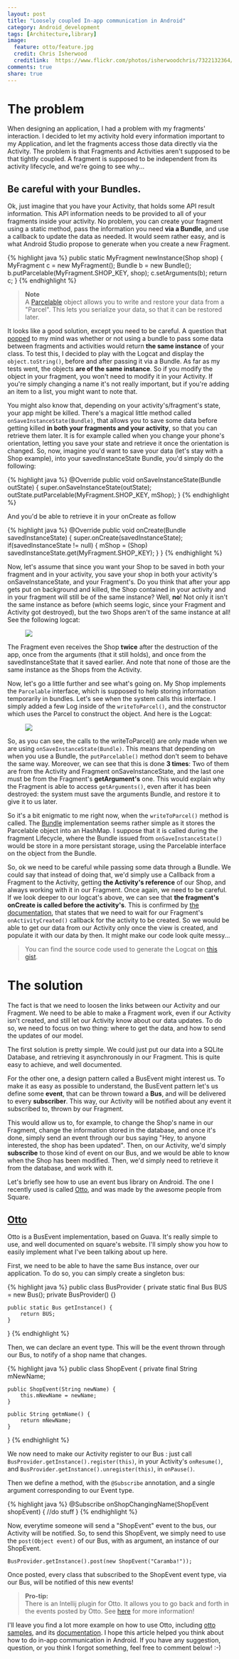 ```yaml
---
layout: post
title: "Loosely coupled In-app communication in Android"
category: Android_development
tags: [Architecture,library]
image:
  feature: otto/feature.jpg
  credit: Chris Isherwood
  creditlink:  https://www.flickr.com/photos/isherwoodchris/7322132364/
comments: true
share: true
--- 
```

 
# The problem
When designing an application, I had a problem with my fragments' interaction. I decided to let my activity hold every information important to my Application, and let the fragments access those data directly via the Activity.
The problem is that Fragments and Activities aren't supposed to be that tightly coupled. A fragment is supposed to be independent from its activity lifecycle, and we're going to see why...

## Be careful with your Bundles.
Ok, just imagine that you have your Activity, that holds some API result information. This API information needs to be provided to all of your fragments inside your activity. No problem, you can create your fragment using a static method, pass the information you need **via a Bundle**, and use a callback to update the data as needed. It would seem rather easy, and is what Android Studio propose to generate when you create a new Fragment.

{% highlight java %}
public static MyFragment newInstance(Shop shop) {
	MyFragment c = new MyFragment();
	Bundle b = new Bundle();
	b.putParcelable(MyFragment.SHOP_KEY, shop);
	c.setArguments(b);
	return c;
}
{% endhighlight %}

> **Note**<br/>
> A [Parcelable][9] object allows you to write and restore your data from a "Parcel". This lets you serialize your data, so that it can be restored later.
> 

It looks like a good solution, except you need to be careful.
A question that [popped][1] to my mind was whether or not using a bundle to pass some data between fragments and activities would return **the same instance** of your class. To test this, I decided to play with the Logcat and display the `object.toString()`, before and after passing it via a Bundle. As far as my tests went, the objects **are of the same instance**. So if you modify the object in your fragment, you won't need to modify it in your Activity. If you're simply changing a name it's not really important, but if you're adding an item to a list, you might want to note that.

You might also know that, depending on your activity's/fragment's state, your app might be killed. There's a magical little method called `onSaveInstanceState(Bundle)`, that allows you to save some data before getting killed **in both your fragments and your activity**, so that you can retrieve them later. It is for example called when you change your phone's orientation, letting you save your state and retrieve it once the orientation is changed. So, now, imagine you'd want to save your data (let's stay with a Shop example), into your savedInstanceState Bundle, you'd simply do the following:

{% highlight java %}
@Override
public void onSaveInstanceState(Bundle outState) {
	super.onSaveInstanceState(outState);
	outState.putParcelable(MyFragment.SHOP_KEY, mShop);
}
{% endhighlight %}

And you'd be able to retrieve it in your onCreate as follow

{% highlight java %}
@Override
public void onCreate(Bundle savedInstanceState) {
	super.onCreate(savedInstanceState);
	if(savedInstanceState != null) {
		mShop = (Shop) savedInstanceState.get(MyFragment.SHOP_KEY);
	}
}
{% endhighlight %}

Now, let's assume that since you want your Shop to be saved in both your fragment and in your activity, you save your shop in both your activity's onSaveInstanceState, and your Fragment's. Do you think that after your app gets put on background and killed, the Shop contained in your activity and in your fragment will still be of the same instance? Well, **no**! Not only it isn't the same instance as before (which seems logic, since your Fragment and Activity got destroyed), but the two Shops aren't of the same instance at all! See the following logcat:

<figure>
	<a href="/images/otto/logcat_1.png"><img src="/images/otto/logcat_1.png"/></a>
</figure>

The Fragment even receives the Shop **twice** after the destruction of the app, once from the arguments (that it still holds), and once from the savedInstanceState that it saved earlier. And note that none of those are the same instance as the Shops from the Activity.

Now, let's go a little further and see what's going on. My Shop implements the `Parcelable` interface, which is supposed to help storing information temporarily in bundles. Let's see when the system calls this interface. I simply added a few Log inside of the `writeToParcel()`, and the constructor which uses the Parcel to construct the object. And here is the Logcat:

<figure>
	<a href="/images/otto/logcat_2.png"><img src="/images/otto/logcat_2.png"/></a>
</figure>

So, as you can see, the calls to the writeToParcel() are only made when we are using `onSaveInstanceState(Bundle)`. This means that depending on when you use a Bundle, the `putParcelable()` method don't seem to behave the same way. Moreover, we can see that this is done **3 times**: Two of them are from the Activity and Fragment onSaveInstanceState, and the last one must be from the Fragment's **getArgument's** one. This would explain why the Fragment is able to access `getArguments()`, even after it has been destroyed: the system must save the arguments Bundle, and restore it to give it to us later.

So it's a bit enigmatic to me right now, when the `writeToParcel()` method is called. The [Bundle][2] implementation seems rather simple as it stores the Parcelable object into an HashMap. I suppose that it is called during the fragment Lifecycle, where the Bundle issued from `onSaveInstanceState()` would be store in a more persistant storage, using the Parcelable interface on the object from the Bundle.

So, ok we need to be careful while passing some data through a Bundle. We could say that instead of doing that, we'd simply use a Callback from a Fragment to the Activity, getting **the Activity's reference** of our Shop, and always working with it in our Fragment. Once again, we need to be careful. If we look deeper to our logcat's above, we can see that **the fragment's onCreate is called before the activity's**. This is confirmed by [the documentation][3], that states that we need to wait for our Fragment's `onActivityCreated()` callback for the activity to be created. So we would be able to get our data from our Activity only once the view is created, and populate it with our data by then. It might make our code look quite messy...

> You can find the source code used to generate the Logcat on [this gist][4].

# The solution
The fact is that we need to loosen the links between our Activity and our Fragment. We need to be able to make a Fragment work, even if our Activity isn't created, and still let our Activity know about our data updates. To do so, we need to focus on two thing:  where to get the data, and how to send the updates of our model.

The first solution is pretty simple. We could just put our data into a SQLite Database, and retrieving it asynchronously in our Fragment. This is quite easy to achieve, and well documented.

For the other one, a design pattern called a BusEvent might interest us. To make it as easy as possible to understand, the BusEvent pattern let's us define some **event**, that can be thrown toward a **Bus**, and will be delivered to every **subscriber**. This way, our Activity will be notified about any event it subscribed to, thrown by our Fragment.

This would allow us to, for example, to change the Shop's name in our Fragment, change the information stored in the database, and once it's done, simply send an event through our bus saying "Hey, to anyone interested, the shop has been updated". Then, on our Activity, we'd simply **subscribe** to those kind of event on our Bus, and we would be able to know when the Shop has been modified. Then, we'd simply need to retrieve it from the database, and work with it.

Let's briefly see how to use an event bus library on Android. The one I recently used is called [Otto][5], and was made by the awesome people from Square.

## [Otto][6]
Otto is a BusEvent implementation, based on Guava. It's really simple to use, and well documented on square's website. I'll simply show you how to easily implement what I've been talking about up here.

First, we need to be able to have the same Bus instance, over our application. To do so, you can simply create a singleton bus:

{% highlight java %}
public class BusProvider {
	private static final Bus BUS = new Bus();
	private BusProvider() {}
	
	public static Bus getInstance() {
		return BUS;
	}
}
{% endhighlight %}

Then, we can declare an event type. This will be the event thrown through our Bus, to notify of a shop name that changes.

{% highlight java %}
public class ShopEvent {
	private final String mNewName;
	
	public ShopEvent(String newName) {
		this.mNewName = newName;
	}

	public String getmName() {
		return mNewName;
	}
}
{% endhighlight %}

We now need to make our Activity register to our Bus : just call `BusProvider.getInstance().register(this)`, in your Activity's `onResume()`, and `BusProvider.getInstance().unregister(this)`, in `onPause()`.

Then we define a method, with the `@Subscribe` annotation, and a single argument corresponding to our Event type.

{% highlight java %}
@Subscribe onShopChangingName(ShopEvent shopEvent) {
	//do stuff
}
{% endhighlight %}

Now, everytime someone will send a "ShopEvent" event to the bus, our Activity will be notified. So, to send this ShopEvent, we simply need to use the `post(Object event)` of our Bus, with as argument, an instance of our ShopEvent.

	BusProvider.getInstance().post(new ShopEvent("Caramba!"));

Once posted, every class that subscribed to the ShopEvent event type, via our Bus, will be notified of this new events!

>**Pro-tip:**<br>
> There is an Intellij plugin for Otto. It allows you to go back and forth in the events posted by Otto. See [here][8] for more information!

I'll leave you find a lot more example on how to use Otto, including [otto samples][7], and its [documentation][5]. I hope this article helped you think about how to do in-app communication in Android. If you have any suggestion, question, or you think I forgot something, feel free to comment below! :-)

[1]: https://twitter.com/MagicMicky/status/494884550829690880
[2]: http://grepcode.com/file/repository.grepcode.com/java/ext/com.google.android/android/4.4.2_r1/android/os/Bundle.java#Bundle.putParcelable%28java.lang.String%2Candroid.os.Parcelable%29
[3]: http://developer.android.com/reference/android/app/Fragment.html#onActivityCreated(android.os.Bundle)
[4]: https://gist.github.com/MagicMicky/75419800a0b2bba63f60
[5]: http://square.github.io/otto/
[6]: http://upload.wikimedia.org/wikipedia/en/2/20/Otto_from_the_Simpsons.gif
[7]: https://github.com/square/otto
[8]: https://github.com/square/otto-intellij-plugin
[9]: http://developer.android.com/reference/android/os/Parcelable.html